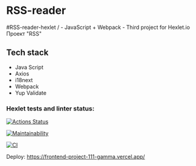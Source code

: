 # RSS-reader
#RSS-reader-hexlet / - JavaScript + Webpack - Third project for Hexlet.io 
Проект "RSS"

## Tech stack 

- Java Script
- Axios
- i18next
- Webpack 
- Yup Validate 

### Hexlet tests and linter status:
[![Actions Status](https://github.com/Calipso15/frontend-project-11/workflows/hexlet-check/badge.svg)](https://github.com/Calipso15/frontend-project-11/actions)

[![Maintainability](https://api.codeclimate.com/v1/badges/d3fc558cec65941fccf0/maintainability)](https://codeclimate.com/github/Calipso15/frontend-project-11/maintainability)

[![CI](https://github.com/Calipso15/frontend-project-11/actions/workflows/lint.yml/badge.svg)](https://github.com/Calipso15/frontend-project-11/actions/workflows/lint.yml)



Deploy: 
https://frontend-project-111-gamma.vercel.app/